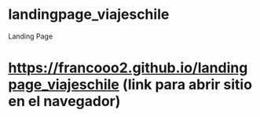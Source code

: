 # landingpage_viajeschile
Landing Page

# https://francooo2.github.io/landingpage_viajeschile (link para abrir sitio en el navegador)
